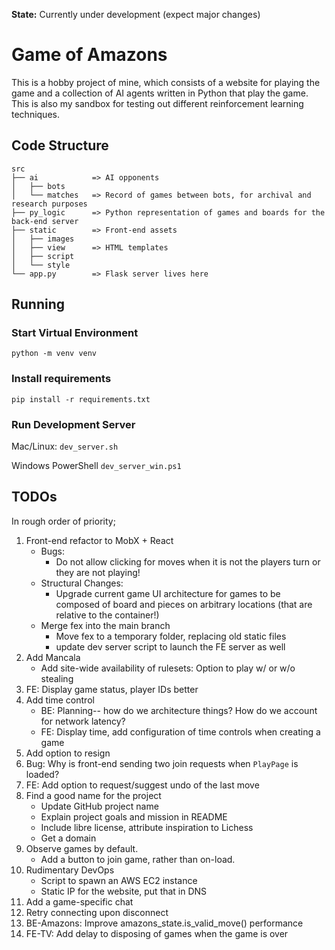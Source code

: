 **State:** Currently under development (expect major changes)

# Game of Amazons
This is a hobby project of mine, which consists of a website for playing the game and a collection of AI agents written in Python that play the game.
This is also my sandbox for testing out different reinforcement learning techniques.

## Code Structure
```
src
├── ai            => AI opponents
│   ├── bots      
│   └── matches   => Record of games between bots, for archival and research purposes
├── py_logic      => Python representation of games and boards for the back-end server
├── static        => Front-end assets
│   ├── images    
│   ├── view      => HTML templates
│   ├── script    
│   └── style     
└── app.py        => Flask server lives here
```

## Running

### Start Virtual Environment
`python -m venv venv`

### Install requirements
`pip install -r requirements.txt`

### Run Development Server
Mac/Linux:
`dev_server.sh`

Windows PowerShell
`dev_server_win.ps1`

## TODOs
In rough order of priority;
1. Front-end refactor to MobX + React
    - Bugs:
        - Do not allow clicking for moves when it is not the players turn or they are not playing!
    - Structural Changes:
        - Upgrade current game UI architecture for games to be composed of board and pieces on arbitrary locations (that are relative to the container!)
    - Merge fex into the main branch
        - Move fex to a temporary folder, replacing old static files
        - update dev server script to launch the FE server as well
1. Add Mancala
    - Add site-wide availability of rulesets: Option to play w/ or w/o stealing
1. FE: Display game status, player IDs better
1. Add time control
    - BE: Planning-- how do we architecture things? How do we account for network latency?
    - FE: Display time, add configuration of time controls when creating a game
1. Add option to resign
1. Bug: Why is front-end sending two join requests when `PlayPage` is loaded?
1. FE: Add option to request/suggest undo of the last move
1. Find a good name for the project
    - Update GitHub project name
    - Explain project goals and mission in README
    - Include libre license, attribute inspiration to Lichess
    - Get a domain
1. Observe games by default.
    - Add a button to join game, rather than on-load.
1. Rudimentary DevOps
    - Script to spawn an AWS EC2 instance
    - Static IP for the website, put that in DNS
1. Add a game-specific chat
1. Retry connecting upon disconnect
1. BE-Amazons: Improve amazons_state.is_valid_move() performance
1. FE-TV: Add delay to disposing of games when the game is over